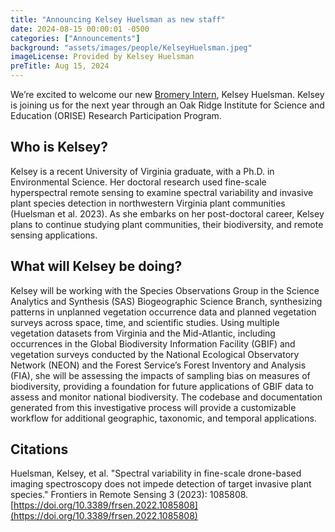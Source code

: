 ```yaml
---
title: "Announcing Kelsey Huelsman as new staff" 
date: 2024-08-15 00:00:01 -0500 
categories: ["Announcements"] 
background: "assets/images/people/KelseyHuelsman.jpeg"
imageLicense: Provided by Kelsey Huelsman
preTitle: Aug 15, 2024
---
```


We’re excited to welcome our new [Bromery Intern](https://www.usgs.gov/human-capital/usgs-internship-opportunities-managed-external-partners-and-job-opportunities-through), Kelsey Huelsman. Kelsey is joining us for the next year through an Oak Ridge Institute for Science and Education (ORISE) Research Participation Program.

## Who is Kelsey?

Kelsey is a recent University of Virginia graduate, with a Ph.D. in Environmental Science. Her doctoral research used fine-scale hyperspectral remote sensing to examine spectral 
variability and invasive plant species detection in northwestern Virginia plant communities (Huelsman et al. 2023). As she embarks on her post-doctoral career, Kelsey plans to continue studying plant communities, their biodiversity, and remote sensing applications.

## What will Kelsey be doing?

Kelsey will be working with the Species Observations Group in the Science Analytics and Synthesis (SAS) Biogeographic Science Branch, synthesizing patterns in unplanned vegetation occurrence data and planned vegetation surveys across space, time, and scientific studies. Using multiple vegetation datasets from Virginia and the Mid-Atlantic, including occurrences in the Global Biodiversity Information Facility (GBIF) and vegetation surveys conducted by the National Ecological Observatory Network (NEON) and the Forest Service’s Forest Inventory and Analysis (FIA), she will be assessing the impacts of sampling bias on measures of biodiversity, providing a foundation for future applications of GBIF data to assess and monitor national biodiversity. The codebase and documentation generated from this investigative process will provide a customizable workflow for additional geographic, taxonomic, and temporal applications.

## Citations

Huelsman, Kelsey, et al. "Spectral variability in fine-scale drone-based imaging spectroscopy does not impede detection of target invasive plant species." Frontiers in Remote Sensing 3 (2023): 1085808. [https://doi.org/10.3389/frsen.2022.1085808](https://doi.org/10.3389/frsen.2022.1085808)